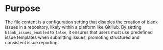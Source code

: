 # Purpose
The file content is a configuration setting that disables the creation of blank issues in a repository, likely within a platform like GitHub. By setting `blank_issues_enabled` to `false`, it ensures that users must use predefined issue templates when submitting issues, promoting structured and consistent issue reporting.
